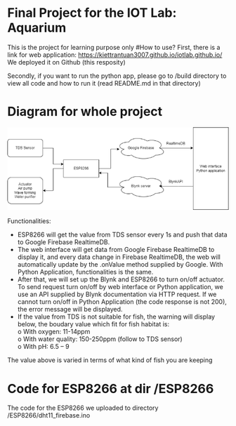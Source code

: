 # Final Project for the IOT Lab: Aquarium
This is the project for learning purpose only
#How to use?
First, there is a link for web application: https://kiettrantuan3007.github.io/iotlab.github.io/
We deployed it on Github (this resposity)


Secondly, if you want to run the python app, please go to /build directory to view all code and how to run it (read README.md in that directory) 
# Diagram for whole project

<img src="./utils/diagram.png">

Functionalities:
- ESP8266 will get the value from TDS sensor every 1s and push that data to Google Firebase RealtimeDB.
- The web interface will get data from Google Firebase RealtimeDB to display it, and every data change in Firebase RealtimeDB, the web will automatically update by the .onValue method supplied by Google. With Python Application, functionalities is the same.
- After that, we will set up the Blynk and ESP8266 to turn on/off actuator. To send request turn on/off by web interface or Python application, we use an API supplied by Blynk documentation via HTTP request. If we cannot turn on/off in Python Application (the code response is not 200), the error message will be displayed.
- If the value from TDS is not suitable for fish, the warning will display below, the boudary value which fit for fish habitat is: <br>
o With oxygen: 11-14ppm<br>
o With water quality: 150-250ppm (follow to TDS sensor)<br>
o With pH: 6.5 – 9<br>
<p>The value above is varied in terms of what kind of fish you are keeping</p>

# Code for ESP8266 at dir /ESP8266
The code for the ESP8266 we uploaded to directory /ESP8266/dht11_firebase.ino
